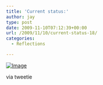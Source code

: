 ```yaml
---
title: 'Current status:'
author: jay
type: post
date: 2009-11-10T07:12:39+00:00
url: /2009/11/10/current-status-18/
categories:
  - Reflections

---
```

[![Image][1]][2]

via tweetie

 [1]: http://sysadminrambles.files.wordpress.com/2009/11/image-scaled10004.jpg?w=300
 [2]: http://sysadminrambles.files.wordpress.com/2009/11/image-scaled10004.jpg